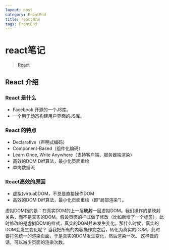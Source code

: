 ```yaml
---
layout: post
category: FrontEnd
title: react笔记
tags: FrontEnd
---
```


# react笔记

> [React](https://web.qianguyihao.com/13-React%E5%9F%BA%E7%A1%80/01-React%E4%BB%8B%E7%BB%8D.html)

## React 介绍

### React 是什么

- Facebook 开源的一个JS库。
- 一个用于动态构建用户界面的JS库。

### React 的特点

- Declarative（声明式编码）
- Component-Based（组件化编码）
- Learn Once, Write Anywhere（支持客户端、服务器端渲染）
- 高效的DOM Diff算法，最小化页面重绘
- 单向数据流

### React高效的原因

- 虚拟(virtual)DOM，不总是直接操作DOM
- 高效的DOM Diff算法，最小化页面重绘（即“局部渲染”）。

虚拟DOM指的是：在真实DOM的上一层**映射**一层虚拟DOM。我们操作的是映射关系，而不是真实的DOM。假设页面的样式做了修改（比如新增了一个标签），此时修改的是虚拟DOM的样式，真实的DOM并未发生变化。那什么时候，真实的DOM会发生变化呢？ 当我把所有的内容操作完之后，转化为真实的DOM，此时要打包统一的渲染页面，于是真实的DOM发生变化，然后渲染一次。 这样做的话，可以减少页面的渲染次数。

### 

